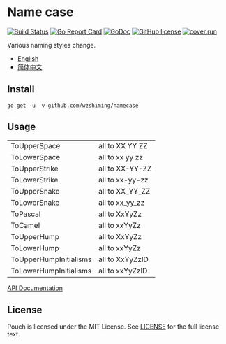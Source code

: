 # Name case

[![Build Status](https://travis-ci.org/wzshiming/namecase.svg?branch=master)](https://travis-ci.org/wzshiming/namecase)
[![Go Report Card](https://goreportcard.com/badge/github.com/wzshiming/namecase)](https://goreportcard.com/report/github.com/wzshiming/namecase)
[![GoDoc](https://godoc.org/github.com/wzshiming/namecase?status.svg)](https://godoc.org/github.com/wzshiming/namecase)
[![GitHub license](https://img.shields.io/github/license/wzshiming/namecase.svg)](https://github.com/wzshiming/namecase/blob/master/LICENSE)
[![cover.run](https://cover.run/go/github.com/wzshiming/namecase.svg?style=flat&tag=golang-1.10)](https://cover.run/go?tag=golang-1.10&repo=github.com%2Fwzshiming%2Fnamecase)

Various naming styles change.

- [English](https://github.com/wzshiming/namecase/blob/master/README.md)
- [简体中文](https://github.com/wzshiming/namecase/blob/master/README_cn.md)

## Install

``` shell
go get -u -v github.com/wzshiming/namecase
```

## Usage

|                        |                 |
| ---------------------- | --------------- |
| ToUpperSpace           | all to XX YY ZZ |
| ToLowerSpace           | all to xx yy zz |
| ToUpperStrike          | all to XX-YY-ZZ |
| ToLowerStrike          | all to xx-yy-zz |
| ToUpperSnake           | all to XX_YY_ZZ |
| ToLowerSnake           | all to xx_yy_zz |
| ToPascal               | all to XxYyZz   |
| ToCamel                | all to xxYyZz   |
| ToUpperHump            | all to XxYyZz   |
| ToLowerHump            | all to xxYyZz   |
| ToUpperHumpInitialisms | all to XxYyZzID |
| ToLowerHumpInitialisms | all to xxYyZzID |

[API Documentation](http://godoc.org/github.com/wzshiming/namecase)

## License

Pouch is licensed under the MIT License. See [LICENSE](https://github.com/wzshiming/namecase/blob/master/LICENSE) for the full license text.
